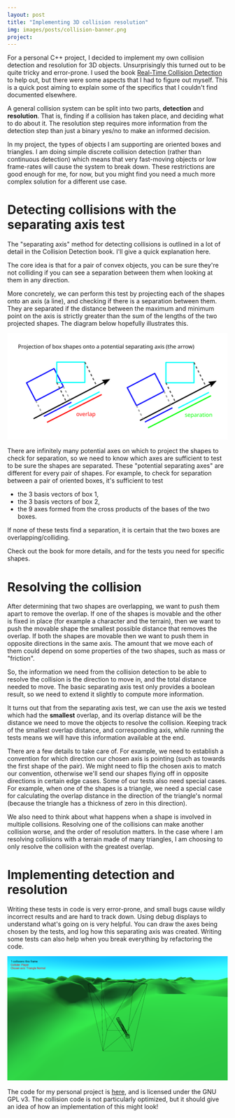 ```yaml
---
layout: post
title: "Implementing 3D collision resolution"
img: images/posts/collision-banner.png
project: 
---
```


For a personal C++ project, I decided to implement my own collision detection and resolution for 3D objects.
Unsurprisingly this turned out to be quite tricky and error-prone. I used the book 
[Real-Time Collision Detection](http://realtimecollisiondetection.net/books/rtcd/) to help out, but there were
some aspects that I had to figure out myself. This is a quick post aiming to explain some of the specifics that
I couldn't find documented elsewhere.

A general collision system can be split into two parts, **detection** and **resolution**. That is, finding if a 
collision has taken place, and deciding what to do about it. The resolution step requires more information 
from the detection step than just a binary yes/no to make an informed decision.

In my project, the types of objects I am supporting are oriented boxes and triangles. I am doing simple discrete 
collision detection (rather than continuous detection) which means that very fast-moving objects or low frame-rates
will cause the system to break down. These restrictions are good enough for me, for now, but you might find you need
a much more complex solution for a different use case.

# Detecting collisions with the separating axis test
The "separating axis" method for detecting collisions is outlined in a lot of detail in the Collision Detection 
book. I'll give a quick explanation here.

The core idea is that for a pair of convex objects, you can be sure they're not colliding if you can see a 
separation between them when looking at them in any direction.

More concretely, we can perform this test by projecting each of the shapes onto an axis (a line), and checking if 
there is a separation between them. They are separated if the distance between the maximum and minimum point on the
axis is strictly greater than the sum of the lengths of the two projected shapes. The diagram below hopefully
illustrates this.

![](/images/posts/collision-sat-example.svg)


There are infinitely many potential axes on which to project the shapes to check for separation, so we need to know
which axes are sufficient to test to be sure the shapes are separated. These "potential separating axes" are 
different for every pair of shapes. For example, to check for separation between a pair of oriented boxes, it's
sufficient to test
- the 3 basis vectors of box 1,
- the 3 basis vectors of box 2,
- the 9 axes formed from the cross products of the bases of the two boxes.

If none of these tests find a separation, it is certain that the two boxes are overlapping/colliding.

Check out the book for more details, and for the tests you need for specific shapes.

# Resolving the collision
After determining that two shapes are overlapping, we want to push them apart to remove the overlap. If one of the
shapes is movable and the other is fixed in place (for example a character and the terrain), then we want to 
push the movable shape the smallest possible distance that removes the overlap. If both the shapes are movable then
we want to push them in opposite directions in the same axis. The amount that we move each of them could depend on 
some properties of the two shapes, such as mass or "friction".

So, the information we need from the collision detection to be able to resolve the collision is the direction to 
move in, and the total distance needed to move. The basic separating axis test only provides a boolean result,
so we need to extend it slightly to compute more information.

It turns out that from the separating axis test, we can use the axis we tested which had the **smallest** 
overlap, and its overlap distance will be the distance we need to move the objects to resolve the collision.
Keeping track of the smallest overlap distance, and corresponding axis, while running the tests means we will
have this information available at the end.

There are a few details to take care of. For example, we need to establish a convention for which direction our
chosen axis is pointing (such as towards the first shape of the pair). We might need to flip the chosen axis to
match our convention, otherwise we'll send our shapes flying off in opposite directions in certain edge
cases. Some of our tests also need special cases. For example, when one of the shapes is a triangle, we need 
a special case for calculating the overlap distance in the direction of the triangle's normal (because the triangle 
has a thickness of zero in this direction).

We also need to think about what happens when a shape is involved in multiple collisions. Resolving one of the 
collisions can make another collision worse, and the order of resolution matters. In the case where I am resolving
collisions with a terrain made of many triangles, I am choosing to only resolve the collision with the greatest
overlap.

# Implementing detection and resolution
Writing these tests in code is very error-prone, and small bugs cause wildly incorrect results and are hard to 
track down. Using debug displays to understand what's going on is very helpful. You can draw the axes being chosen
by the tests, and log how this separating axis was created. Writing some tests can also help when you break 
everything by refactoring the code.

![Colliding a box with a triangle, producing a selected axis and how this axis was generated.](/images/posts/collision-1.png)

The code for my personal project is [here](https://github.com/atoft/freeplanet/tree/master/src/world/collision/algorithms), 
and is licensed under the GNU GPL v3. The collision code is not particularly optimized, but it should give an
idea of how an implementation of this might look!
